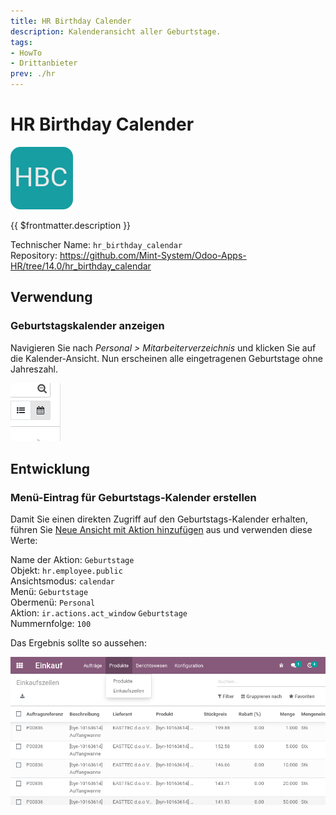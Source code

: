```yaml
---
title: HR Birthday Calender
description: Kalenderansicht aller Geburtstage.
tags:
- HowTo
- Drittanbieter
prev: ./hr
---
```

# HR Birthday Calender
![](attachments/icon_hr_birthday_calendar.png)

{{ $frontmatter.description }}

Technischer Name: `hr_birthday_calendar`\
Repository: <https://github.com/Mint-System/Odoo-Apps-HR/tree/14.0/hr_birthday_calendar>

## Verwendung

### Geburtstagskalender anzeigen

Navigieren Sie nach *Personal > Mitarbeiterverzeichnis* und klicken Sie auf die Kalender-Ansicht. Nun erscheinen alle eingetragenen Geburtstage ohne Jahreszahl.

![](attachments/Kalender-Symbol.png)

## Entwicklung

### Menü-Eintrag für Geburtstags-Kalender erstellen

Damit Sie einen direkten Zugriff auf den Geburtstags-Kalender erhalten, führen Sie [Neue Ansicht mit Aktion hinzufügen](Development%20Actions.md#Neue%20Ansicht%20mit%20Aktion%20hinzufügen) aus und verwenden diese Werte:

Name der Aktion: `Geburtstage`\
Objekt: `hr.employee.public`\
Ansichtsmodus: `calendar`\
Menü: `Geburtstage`\
Obermenü: `Personal`\
Aktion: `ir.actions.act_window` `Geburtstage`\
Nummernfolge: `100`

Das Ergebnis sollte so aussehen:

![](attachments/Einkauf%20Einkaufszeilen.png)